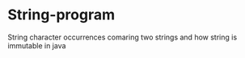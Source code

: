 # String-program
String character occurrences
comaring two strings and how string is immutable in java
